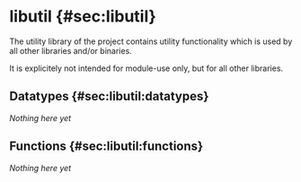 # libutil {#sec:libutil}

<!--
    Might not get this big, but its here for DRYness
-->

The utility library of the project contains utility functionality which is
used by all other libraries and/or binaries.

It is explicitely not intended for module-use only, but for all other libraries.

## Datatypes {#sec:libutil:datatypes}

_Nothing here yet_

## Functions {#sec:libutil:functions}

_Nothing here yet_

